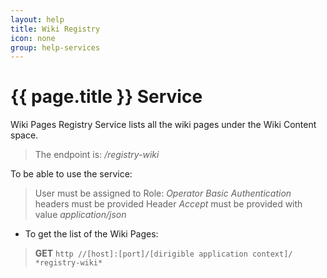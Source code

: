 ```yaml
---
layout: help
title: Wiki Registry
icon: none
group: help-services
---
```


{{ page.title }} Service
===

Wiki Pages Registry Service lists all the wiki pages under the Wiki Content space.

> The endpoint is: */registry-wiki*

To be able to use the service:

> User must be assigned to Role: *Operator*
> *Basic Authentication* headers must be provided
> Header *Accept* must be provided with value *application/json*

* To get the list of the Wiki Pages:

> **GET** `http //[host]:[port]/[dirigible application context]/ *registry-wiki*`

